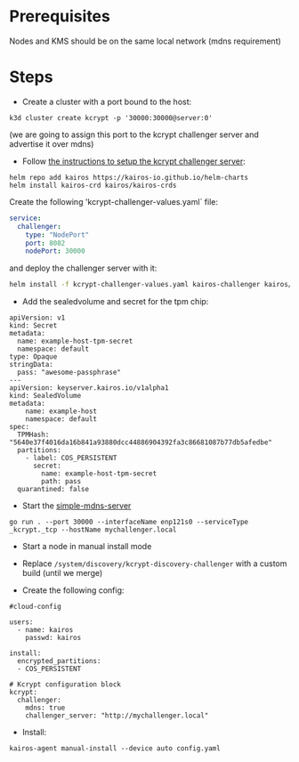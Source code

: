 # Prerequisites

Nodes and KMS should be on the same local network (mdns requirement)

# Steps

- Create a cluster with a port bound to the host:

```
k3d cluster create kcrypt -p '30000:30000@server:0' 
```

(we are going to assign this port to the kcrypt challenger server and advertise it over mdns)

- Follow [the instructions to setup the kcrypt challenger server](https://github.com/kairos-io/kcrypt-challenger#installation):

```
helm repo add kairos https://kairos-io.github.io/helm-charts
helm install kairos-crd kairos/kairos-crds
```

Create the following 'kcrypt-challenger-values.yaml` file:


```yaml
service:
  challenger:
    type: "NodePort"
    port: 8082
    nodePort: 30000
```

and deploy the challenger server with it:

```bash
helm install -f kcrypt-challenger-values.yaml kairos-challenger kairos/kairos-challenger
```

- Add the sealedvolume and secret for the tpm chip:

```
apiVersion: v1
kind: Secret
metadata:
  name: example-host-tpm-secret
  namespace: default
type: Opaque
stringData:
  pass: "awesome-passphrase"
---
apiVersion: keyserver.kairos.io/v1alpha1
kind: SealedVolume
metadata:
    name: example-host
    namespace: default
spec:
  TPMHash: "5640e37f4016da16b841a93880dcc44886904392fa3c86681087b77db5afedbe"
  partitions:
    - label: COS_PERSISTENT
      secret:
        name: example-host-tpm-secret
        path: pass
  quarantined: false
```

- Start the [simple-mdns-server](https://github.com/kairos-io/simple-mdns-server)

```
go run . --port 30000 --interfaceName enp121s0 --serviceType _kcrypt._tcp --hostName mychallenger.local
```


- Start a node in manual install mode

- Replace `/system/discovery/kcrypt-discovery-challenger` with a custom build (until we merge)

- Create the following config:

```
#cloud-config

users:
  - name: kairos
    passwd: kairos

install:
  encrypted_partitions:
  - COS_PERSISTENT

# Kcrypt configuration block
kcrypt:
  challenger:
    mdns: true
    challenger_server: "http://mychallenger.local"
```

- Install:

```
kairos-agent manual-install --device auto config.yaml
```
